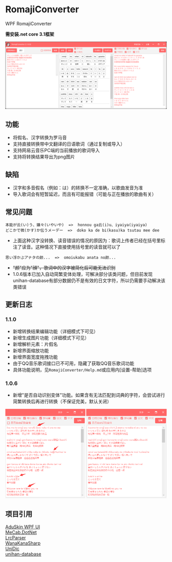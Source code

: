 # RomajiConverter
WPF RomajiConverter

**需安装.net core 3.1框架**

![](https://raw.githubusercontent.com/xyh20180101/RomajiConverter/main/1.png)

## 功能
- 将假名、汉字转换为罗马音
- 支持直接转换带中文翻译的日语歌词（通过复制或导入）
- 支持网易云音乐PC端的当前播放的歌词导入
- 支持将转换结果导出为png图片

## 缺陷
- 汉字和多音假名（例如：は）的转换不一定准确，以歌曲发音为准
- 导入歌词会有短暂延迟，而且有可能报错（可能与正在播放的歌曲有关）

## 常见问题
```
本能が云(い)う、嫌々(いやいや)  =>  honnou ga云(i)u、iyaiya(iyaiya)
どこかで微(かす)か伝うメーデー  =>  doko ka de bi(kasu)ka tsutau mee dee
```
- 上面这种汉字没转换、读音错误的情况的原因为：歌词上传者已经在括号里标注了读音。这种情况下直接使用括号里的读音就可以了
```
思い浮かぶアナタの颜...  =>  omoiukabu anata no颜...
```
- ~~"颜"应为"顔"，歌词中的汉字被简化后可能无法识别~~
- 1.0.6版本已加入自动简繁变体处理，可解决部分该类问题，但目前发现unihan-database有部分数据仍不是有效的日文字符，所以仍需要手动解决该类错误

## 更新日志

### 1.1.0
- 新增转换结果编辑功能（详细模式下可见）
- 新增生成图片功能（详细模式下可见）
- 新增解析元素：片假名
- 新增界面缩放功能
- 新增界面宽度拖拽功能
- 由于QQ音乐歌词接口已不可用，隐藏了获取QQ音乐歌词功能
- 具体功能说明，见``RomajiConverter/Help.md``或应用内[设置-帮助]选项

### 1.0.6
- 新增"是否自动识别变体"功能。如果含有无法匹配到词典的字符，会尝试进行简繁转换后再进行转换（不保证完美，默认关闭）

![](https://raw.githubusercontent.com/xyh20180101/RomajiConverter/main/2.png)

## 项目引用
[AduSkin WPF UI](https://github.com/aduskin/AduSkin)  
[MeCab.DotNet](https://github.com/kekyo/MeCab.DotNet)  
[LrcParser](https://github.com/OpportunityLiu/LrcParser)  
[WanaKanaSharp](https://github.com/caguiclajmg/WanaKanaSharp)  
[UniDic](https://unidic.ninjal.ac.jp/)  
[unihan-database](https://github.com/unicode-org/unihan-database)